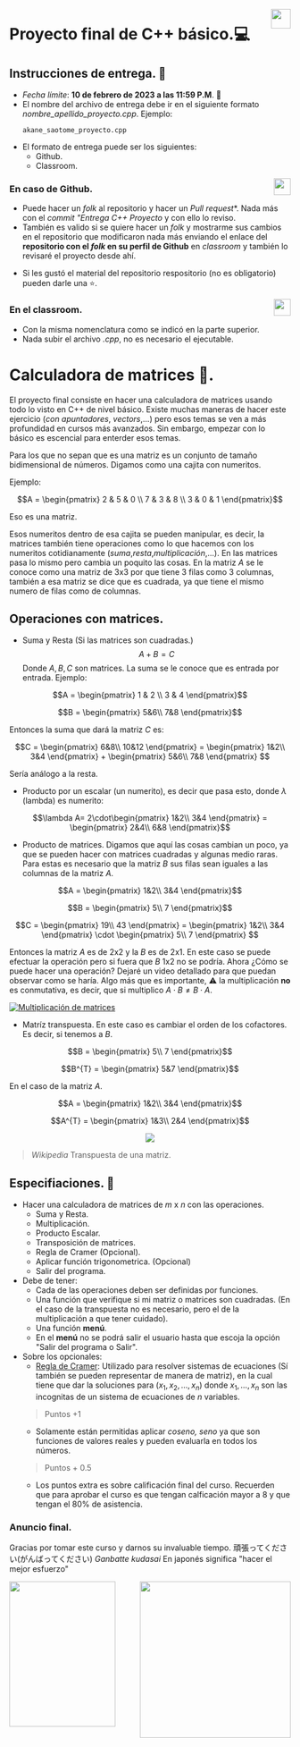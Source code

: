 <p align="right">
<img src = "https://upload.wikimedia.org/wikipedia/commons/1/18/ISO_C%2B%2B_Logo.svg"
    width = "35px"
    align = "right">
</p>

# Proyecto final de C++ básico.💻

## Instrucciones de entrega. 🔎
- *Fecha límite*: **10 de febrero de 2023 a las 11:59 P.M**. 📆 
- El nombre del archivo de entrega debe ir en el siguiente formato *nombre_apellido_proyecto.cpp*. Ejemplo:
   ```
   akane_saotome_proyecto.cpp
   ``` 
-  El formato de entrega puede ser los siguientes:
    - Github.
    - Classroom.

<p align="right">
<img src = "https://img.icons8.com/color/96/null/github--v1.png"
    width = "30px"
    align = "right">
</p>


### En caso de Github. 
* Puede hacer un *folk* al repositorio y hacer un *Pull request**. Nada más con el *commit "Entrega C++ Proyecto* y con ello lo reviso.
* También es valido si se quiere hacer un *folk* y mostrarme sus cambios en el repositorio que modificaron nada más enviando el enlace del **repositorio con el *folk* en su perfil de Github** en *classroom* y también lo revisaré el proyecto desde ahí.

- Si les gustó el material del repositorio respositorio (no es obligatorio) pueden darle una ⭐.

<p align="right">
<img src = "https://img.icons8.com/arcade/64/null/classroom.png"
    width = "30px"
    align = "right">
</p>

### En el classroom.
* Con la misma nomenclatura como se indicó en la parte superior.
* Nada subir el archivo *.cpp*, no es necesario el ejecutable.


# Calculadora de matrices 🧮.

El proyecto final consiste en hacer una calculadora de matrices usando todo lo visto en C++ de nivel básico. Existe muchas maneras de hacer este ejercicio (*con apuntadores*, *vectors*,...) pero esos temas se ven a más profundidad en cursos más avanzados. Sin embargo, empezar con lo básico es escencial para enterder esos temas.


Para los que no sepan que es una matriz es un conjunto de tamaño bidimensional de números. Digamos como una cajita con numeritos.

Ejemplo:


$$A = \begin{pmatrix}
        2 & 5 & 0 \\ 
        7 & 3 & 8 \\
        3 & 0 & 1
       \end{pmatrix}$$

Eso es una matriz. 

Esos numeritos dentro de esa cajita se pueden manipular, es decir, la matrices también tiene operaciones como lo que hacemos con los numeritos cotidianamente (*suma*,*resta*,*multiplicación*,...). En las matrices pasa lo mismo pero cambia un poquito las cosas. En la matriz $A$ se le conoce como una matriz de 3x3 por que tiene 3 filas como 3 columnas, también a esa matriz se dice que es cuadrada, ya que tiene el mismo numero de filas como de columnas.

## Operaciones con matrices.

- Suma y Resta (Si las matrices son cuadradas.)
    $$A + B = C$$
    Donde $A,B,C$ son matrices. La suma se le conoce que es entrada por entrada. Ejemplo:

    
$$A = \begin{pmatrix} 
            1 & 2 \\
            3 & 4 
           \end{pmatrix}$$
           
$$B = \begin{pmatrix}
        5&6\\ 
        7&8
       \end{pmatrix}$$

   Entonces la suma que dará la matriz $C$ es:
    
$$C = \begin{pmatrix}
        6&8\\
        10&12
      \end{pmatrix} =
      \begin{pmatrix}
        1&2\\
        3&4
      \end{pmatrix} + 
      \begin{pmatrix}
        5&6\\
        7&8
        \end{pmatrix} $$
    
  Sería análogo a la resta.
- Producto por un escalar (un numerito), es decir que pasa esto, donde $\lambda$ (lambda) es numerito:


$$\lambda A= 2\cdot\begin{pmatrix}
                    1&2\\
                    3&4
                    \end{pmatrix} = 
                    \begin{pmatrix}
                        2&4\\
                        6&8
                    \end{pmatrix}$$

- Producto de matrices. Digamos que aquí las cosas cambian un poco, ya que se pueden hacer con matrices cuadradas y algunas medio raras. Para estas es necesario que la matriz $B$ sus filas sean iguales a las columnas de la matriz $A$.

$$A = \begin{pmatrix}
            1&2\\
            3&4
            \end{pmatrix}$$
            
$$B = \begin{pmatrix}
        5\\
        7
        \end{pmatrix}$$

$$C = \begin{pmatrix}
        19\\
        43
      \end{pmatrix} =
      \begin{pmatrix}
        1&2\\
        3&4
      \end{pmatrix} \cdot
      \begin{pmatrix}
        5\\
        7
        \end{pmatrix} $$

Entonces la matriz $A$ es de 2x2 y la $B$ es de 2x1. En este caso se puede efectuar la operación pero si fuera que $B$ 1x2 no se podría. Ahora ¿Cómo se puede hacer una operación? Dejaré un video detallado para que puedan observar como se haría. Algo más que es importante, ⚠️ la multiplicación **no** es conmutativa, es decir, que si multiplico $A\cdot B \not= B\cdot A$.

[![Multiplicación de matrices](https://i.ytimg.com/vi/jyOmqlo9CNk/maxresdefault.jpg)](https://youtu.be/jyOmqlo9CNk)

- Matríz transpuesta. En este caso es cambiar el orden de los cofactores. Es decir, si tenemos a $B$.

$$B = \begin{pmatrix}
            5\\
            7
        \end{pmatrix}$$
 
 $$B^{T} = \begin{pmatrix}
            5&7
            \end{pmatrix}$$
            
 En el caso de la matriz $A$.
 
 $$A = \begin{pmatrix}
            1&2\\
            3&4
        \end{pmatrix}$$
 
 $$A^{T} = \begin{pmatrix}
                1&3\\
                2&4
           \end{pmatrix}$$

<p align="center">
<img src = "https://upload.wikimedia.org/wikipedia/commons/e/e4/Matrix_transpose.gif"
    width = ""
    align = "center">
</p>

> *Wikipedia* Transpuesta de una matriz.

## Especifiaciones. 🔎

- Hacer una calculadora de matrices de $m$ x $n$ con las operaciones.
    - Suma y Resta.
    - Multiplicación.
    - Producto Escalar.
    - Transposición de matrices.
    - Regla de Cramer (Opcional).
    - Aplicar función trigonometrica. (Opcional)
    - Salir del programa.
- Debe de tener:
    - Cada de las operaciones deben ser definidas por funciones.
    - Una función que verifique si mi matriz o matrices son cuadradas. (En el caso de la transpuesta no es necesario, pero el de la multiplicación a que tener cuidado).
    - Una función **menú**.
    - En el **menú** no se podrá salir el usuario hasta que escoja la opción "Salir del programa o Salir".
- Sobre los opcionales:
    - [Regla de Cramer](https://www.youtube.com/watch?v=lLPcHVAqY80): Utilizado para resolver sistemas de ecuaciones (Sí también se pueden representar de manera de matriz), en la cual tiene que dar la soluciones para $(x_{1},x_{2},...,x_{n})$ donde $x_{1},...,x_{n}$ son las incognitas de un sistema de ecuaciones de $n$ variables.
    > Puntos +1
    - Solamente están permitidas aplicar *coseno, seno* ya que son funciones de valores reales y pueden evaluarla en todos los números.
    > Puntos + 0.5
    - Los puntos extra es sobre calificación final del curso. Recuerden que para aprobar el curso es que tengan calficación mayor a 8 y que tengan el 80% de asistencia.
### Anuncio final.

Gracias por tomar este curso y darnos su invaluable tiempo. 頑張ってください(がんばってください) *Ganbatte kudasai* En japonés significa "hacer el mejor esfuerzo"

<p align = "left">
<img src = "https://static.wikia.nocookie.net/wonder-egg-priority/images/3/36/Chibi_Ai.png/revision/latest?cb=20210120102537"width = "190px" height  = "260px" align = "left">
</p>
<p align= "right">
<img src = "https://kotobanogimon.life/wp-content/uploads/2019/12/pose_ganbarou_man-300x300.png"width = "270px" height  = "280" align = "right">
</p>


